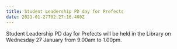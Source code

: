 ```yaml
---
title: Student Leadership PD day for Prefects
date: 2021-01-27T02:27:16.460Z
---
```

Student Leadership PD day for Prefects will be held in the Library on Wednesday 27 January from 
9.00am to 1.00pm.
